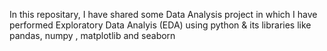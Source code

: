 In this repositary, I have shared some Data Analysis project in which I have performed Exploratory Data Analyis (EDA) using python & its libraries like pandas, numpy , matplotlib and seaborn
